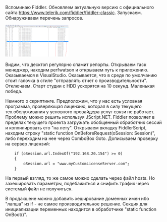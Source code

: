 Вспоминаю Fiddler.
Обновляем актуальную версию c официального сайта https://www.telerik.com/fiddler/fiddler-classic. Запускаем. Обнаруживаем перечень запросов.

<img src="https://github.com/francehunter/Fiddler-learning/blob/main/perfwats.png" width="200" height="100">

Видим, что десктоп регулярно спамит репорты. Открываем таск менеджер, находим perfwatson и открываем путь к приложению. Оказываемся в VisualStudio. Оказывается, что в среде по умолчанию стоит галочка в стиле "отправлять отчет о производительности". Отключаем. Старт студии с HDD ускорятся на 10 секунд. Маленькая победа.

Немного о скриптинге.
Предположим, что у нас есть условная программа, проверяющая лицензию, которая в силу текущего тех.обслуживания у условного провайдера услуг связи не работает. Проблему можно решить используя JScript.NET. Fiddler позволяет в пределах текущего проекта загружать обобщенный обработчик сессий и коппилировать его "на лету". Открываем вкладку FiddlerScript, находим строку "static function OnBeforeRequest(oSession: Session)", либо переходим на нее через ComboBox Goto. Дописываем проверку на сервер лицензий:

        if (oSession.url.IndexOf("192.168.20.154") >= 0) 
        {
            oSession.url = "www.myCustomLicenseServer.com";
        }

На первый взгляд, то же самое можно сделать через файл hosts. Но захешировать параметры, подебажиться и снифить трафик через системый файл не получиться.

В продакшене можно добавить хеширование доменных имен ибо "лапша" из if - не самое производительное решение. Секция для инициализации переменных находится в обработчике "static function OnBoot()".
